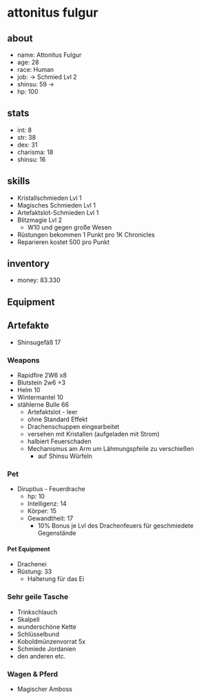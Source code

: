 
# attonitus fulgur 

## about
* name: Attonitus Fulgur
* age: 28
* race: Human
* job: -> Schmied Lvl 2
* shinsu: 59 -> 
* hp: 100 
 
## stats

* int: 8
* str: 38
* dex: 31
* charisma: 18
* shinsu: 16
 
## skills

* Kristallschmieden Lvl 1
* Magisches Schmieden Lvl 1
* Artefaktslot-Schmieden Lvl 1
* Blitzmagie Lvl 2
  * W10 und gegen große Wesen
* Rüstungen bekommen 1 Punkt pro 1K Chronicles
 * Reparieren kostet 500 pro Punkt

## inventory
* money: 83.330

## Equipment

## Artefakte
* Shinsugefäß 17

### Weapons

* Rapidfire                2W6 x8
* Blutstein                2w6 +3
* Helm                     10
* Wintermantel             10
* stählerne Bulle         66
  * Artefaktslot - leer
  * ohne Standard Effekt
  * Drachenschuppen eingearbeitet
  * versehen mit Kristallen (aufgeladen mit Strom)
  * halbiert Feuerschaden
  * Mechanismus am Arm um Lähmungspfeile zu verschießen 
    * auf Shinsu Würfeln

### Pet

* Diruptius - Feuerdrache 
  * hp:          10
  * Intelligenz: 14
  * Körper:      15
  * Gewandtheit: 17
      * 10% Bonus je Lvl des Drachenfeuers für geschmiedete Gegenstände
      
#### Pet Equipment
 
* Drachenei
* Rüstung: 33
  * Halterung für das Ei
    
    
### Sehr geile Tasche

* Trinkschlauch
* Skalpell
* wunderschöne Kette
* Schlüsselbund
* Koboldmünzenvorrat 5x
* Schmiede Jordanien
* den anderen etc.

### Wagen & Pferd

* Magischer Amboss

